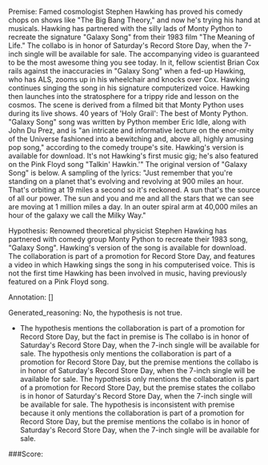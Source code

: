 
Premise:
Famed cosmologist Stephen Hawking has proved his comedy chops on shows like "The Big Bang Theory," and now he's trying his hand at musicals. Hawking has partnered with the silly lads of Monty Python to recreate the signature "Galaxy Song" from their 1983 film "The Meaning of Life." The collabo is in honor of Saturday's Record Store Day, when the 7-inch single will be available for sale. The accompanying video is guaranteed to be the most awesome thing you see today. In it, fellow scientist Brian Cox rails against the inaccuracies in "Galaxy Song" when a fed-up Hawking, who has ALS, zooms up in his wheelchair and knocks over Cox. Hawking continues singing the song in his signature computerized voice. Hawking then launches into the stratosphere for a trippy ride and lesson on the cosmos. The scene is derived from a filmed bit that Monty Python uses during its live shows. 40 years of 'Holy Grail': The best of Monty Python. "Galaxy Song" song was written by Python member Eric Idle, along with John Du Prez, and is "an intricate and informative lecture on the enor-mity of the Universe fashioned into a bewitching and, above all, highly amusing pop song," according to the comedy troupe's site. Hawking's version is available for download. It's not Hawking's first music gig; he's also featured on the Pink Floyd song "Talkin' Hawkin.'" The original version of "Galaxy Song" is below. A sampling of the lyrics: "Just remember that you're standing on a planet that's evolving and revolving at 900 miles an hour. That's orbiting at 19 miles a second so it's reckoned. A sun that's the source of all our power. The sun and you and me and all the stars that we can see are moving at 1 million miles a day. In an outer spiral arm at 40,000 miles an hour of the galaxy we call the Milky Way."


Hypothesis:
Renowned theoretical physicist Stephen Hawking has partnered with comedy group Monty Python to recreate their 1983 song, "Galaxy Song". Hawking's version of the song is available for download. The collaboration is part of a promotion for Record Store Day, and features a video in which Hawking sings the song in his computerised voice. This is not the first time Hawking has been involved in music, having previously featured on a Pink Floyd song.

Annotation:
[]

Generated_reasoning:
No, the hypothesis is not true. 
- The hypothesis mentions the collaboration is part of a promotion for Record Store Day, but the fact in premise is The collabo is in honor of Saturday's Record Store Day, when the 7-inch single will be available for sale. The hypothesis only mentions the collaboration is part of a promotion for Record Store Day, but the premise mentions the collabo is in honor of Saturday's Record Store Day, when the 7-inch single will be available for sale. The hypothesis only mentions the collaboration is part of a promotion for Record Store Day, but the premise states the collabo is in honor of Saturday's Record Store Day, when the 7-inch single will be available for sale. The hypothesis is inconsistent with premise because it only mentions the collaboration is part of a promotion for Record Store Day, but the premise mentions the collabo is in honor of Saturday's Record Store Day, when the 7-inch single will be available for sale.

###Score:
